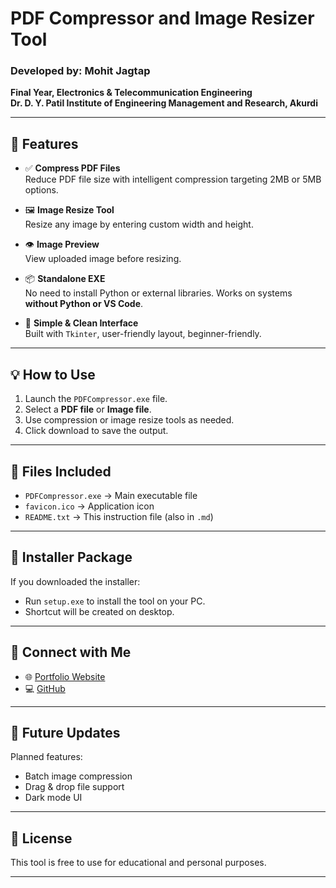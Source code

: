 # PDF Compressor and Image Resizer Tool

### Developed by: **Mohit Jagtap**  
**Final Year, Electronics & Telecommunication Engineering**  
**Dr. D. Y. Patil Institute of Engineering Management and Research, Akurdi**

---

## 🔧 Features

- ✅ **Compress PDF Files**  
  Reduce PDF file size with intelligent compression targeting 2MB or 5MB options.

- 🖼️ **Image Resize Tool**  
  Resize any image by entering custom width and height.

- 👁️ **Image Preview**  
  View uploaded image before resizing.

- 📦 **Standalone EXE**  
  No need to install Python or external libraries. Works on systems **without Python or VS Code**.

- 🎯 **Simple & Clean Interface**  
  Built with `Tkinter`, user-friendly layout, beginner-friendly.

---

## 💡 How to Use

1. Launch the `PDFCompressor.exe` file.
2. Select a **PDF file** or **Image file**.
3. Use compression or image resize tools as needed.
4. Click download to save the output.

---

## 📎 Files Included

- `PDFCompressor.exe` → Main executable file
- `favicon.ico` → Application icon
- `README.txt` → This instruction file (also in `.md`)

---

## 📁 Installer Package

If you downloaded the installer:
- Run `setup.exe` to install the tool on your PC.
- Shortcut will be created on desktop.

---

## 🔗 Connect with Me

- 🌐 [Portfolio Website](https://nix-mohit-jagtap.github.io/_/)
- 💻 [GitHub](https://github.com/itsmemohitjagtap)

---

## 🚀 Future Updates

Planned features:
- Batch image compression
- Drag & drop file support
- Dark mode UI

---

## 📜 License

This tool is free to use for educational and personal purposes.

---


